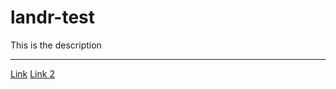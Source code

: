 # landr-test
This is the description

--- 

[Link](https://www.google.com)
[Link 2](http://localhost:9000)
